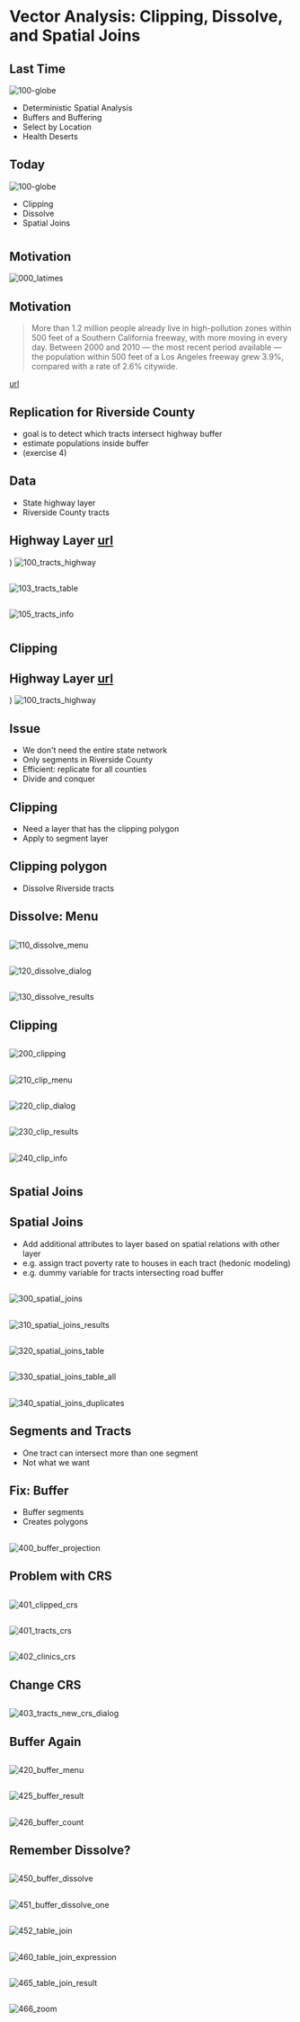 # Vector Analysis: Clipping, Dissolve, and Spatial Joins


## Last Time
![100-globe](./images/06/100-globe.jpg)

<ul>
<li class="fragment"> Deterministic Spatial Analysis</li>
<li class="fragment"> Buffers and Buffering</li>
<li class="fragment"> Select by Location</li>
<li class="fragment"> Health Deserts</li>
</ul>



## Today
![100-globe](./images/06/100-globe.jpg)


<ul>
<li class="fragment"> Clipping</li>
<li class="fragment"> Dissolve</li>
<li class="fragment"> Spatial Joins</li>
</ul>

#
## Motivation
![000_latimes](./images/11/000_latimes.png)


## Motivation


>More than 1.2 million people already live in high-pollution zones within 500 feet of a Southern California freeway, with more moving in every day. Between 2000 and 2010 — the most recent period available — the population within 500 feet of a Los Angeles freeway grew 3.9%, compared with a rate of 2.6% citywide.

[url](https://www.latimes.com/projects/la-me-freeway-pollution/)



## Replication for Riverside County

- goal is to detect which tracts intersect highway buffer
- estimate populations inside buffer
- (exercise 4)


## Data

- State highway layer
- Riverside County tracts

## Highway Layer [url](https://stacks.stanford.edu/file/druid:xc453kn9742/data.zip?download=true)
)
![100_tracts_highway](./images/11/100_tracts_highway.png)

##
![103_tracts_table](./images/11/103_tracts_table.png)


##
![105_tracts_info](./images/11/105_tracts_info.png)


#
## Clipping


## Highway Layer [url](https://stacks.stanford.edu/file/druid:xc453kn9742/data.zip?download=true)
)
![100_tracts_highway](./images/11/100_tracts_highway.png)

## Issue
- We don't need the entire state network
- Only segments in Riverside County
- Efficient: replicate for all counties
- Divide and conquer

## Clipping
- Need a layer that has the clipping polygon
- Apply to segment layer

## Clipping polygon
- Dissolve Riverside tracts

## Dissolve: Menu


##
![110_dissolve_menu](./images/11/110_dissolve_menu.png)


##
![120_dissolve_dialog](./images/11/120_dissolve_dialog.png)


##
![130_dissolve_results](./images/11/130_dissolve_results.png)



## Clipping

##
![200_clipping](./images/11/200_clipping.png)


##
![210_clip_menu](./images/11/210_clip_menu.png)


##
![220_clip_dialog](./images/11/220_clip_dialog.png)


##
![230_clip_results](./images/11/230_clip_results.png)

##
![240_clip_info](./images/11/240_clip_info.png)


#
## Spatial Joins

## Spatial Joins

- Add additional attributes to layer based on spatial relations with other layer
- e.g. assign tract poverty rate to houses in each tract (hedonic modeling)
- e.g. dummy variable for tracts intersecting road buffer

##
![300_spatial_joins](./images/11/300_spatial_joins.png)

##
![310_spatial_joins_results](./images/11/310_spatial_joins_results.png)

##
![320_spatial_joins_table](./images/11/320_spatial_joins_table.png)

##
![330_spatial_joins_table_all](./images/11/330_spatial_joins_table_all.png)

##
![340_spatial_joins_duplicates](./images/11/340_spatial_joins_duplicates.png)

## Segments and Tracts

- One tract can intersect more than one segment
- Not what we want

##  Fix: Buffer
- Buffer segments
- Creates polygons


##
![400_buffer_projection](./images/11/400_buffer_projection.png)




## Problem with CRS
##
![401_clipped_crs](./images/11/401_clipped_crs.png)
##
![401_tracts_crs](./images/11/401_tracts_crs.png)
##
![402_clinics_crs](./images/11/402_clinics_crs.png)



## Change CRS
##
![403_tracts_new_crs_dialog](./images/11/403_tracts_new_crs_dialog.png)


## Buffer Again
##
![420_buffer_menu](./images/11/420_buffer_menu.png)
##
![425_buffer_result](./images/11/425_buffer_result.png)
##
![426_buffer_count](./images/11/426_buffer_count.png)

## Remember Dissolve?
##
![450_buffer_dissolve](./images/11/450_buffer_dissolve.png)
##
![451_buffer_dissolve_one](./images/11/451_buffer_dissolve_one.png)
##
![452_table_join](./images/11/452_table_join.png)
##
![460_table_join_expression](./images/11/460_table_join_expression.png)
##
![465_table_join_result](./images/11/465_table_join_result.png)
##
![466_zoom](./images/11/466_zoom.png)




